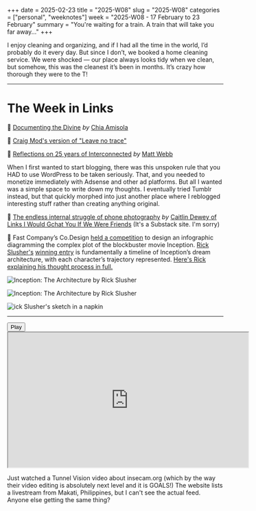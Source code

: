 +++
date = 2025-02-23
title = "2025-W08"
slug = "2025-W08"
categories = ["personal", "weeknotes"]
week = "2025-W08 - 17 February to 23 February"
summary = "You're waiting for a train. A train that will take you far away..."
+++

I enjoy cleaning and organizing, and if I had all the time in the world, I’d probably do it every day. But since I don’t, we booked a home cleaning service. We were shocked — our place always looks tidy when we clean, but somehow, this was the cleanest it’s been in months. It’s crazy how thorough they were to the T!

---

# The Week in Links

🔗 [Documenting the Divine](https://www.are.na/editorial/documenting-the-divine/?ref=krabf.com) *by* [Chia Amisola](https://chia.design/?ref=krabf.com)

🔗 [Craig Mod's version of "Leave no trace"](https://craigmod.com/ridgeline/203/?ref=krabf.com)

🔗 [Reflections on 25 years of Interconnected](https://interconnected.org/home/2025/02/19/reflections) *by* [Matt Webb](https://interconnected.org/?ref=krabf.com)

When I first wanted to start blogging, there was this unspoken rule that you HAD to use WordPress to be taken seriously. That, and you needed to monetize immediately with Adsense and other ad platforms. But all I wanted was a simple space to write down my thoughts. I eventually tried Tumblr instead, but that quickly morphed into just another place where I reblogged interesting stuff rather than creating anything original.

🔗 [The endless internal struggle of phone photography](https://linksiwouldgchatyou.substack.com/p/the-endless-internal-struggle-of/?ref=krabf.com) *by* [Caitlin Dewey of Links I Would Gchat You If We Were Friends](https://linksiwouldgchatyou.substack.com/) (It's a Substack site. I'm sorry)

🔗 Fast Company’s Co.Design [held a competition](https://www.fastcompany.com/1662130/infographic-of-the-day-inception-contest-winner) to design an infographic diagramming the complex plot of the blockbuster movie Inception. [Rick Slusher's](https://www.rickslusher.com/?ref=krabf.com) [winning entry](https://www.rickslusher.com/Inception-The-Architecture/?ref=krabf.com) is fundamentally a timeline of Inception’s dream architecture, with each character’s trajectory represented. [Here's Rick explaining his thought process in full.](https://www.fastcompany.com/1662130/infographic-of-the-day-inception-contest-winner)

![Inception: The Architecture by Rick Slusher](/weeknotes/2025-W08/InceptionArch2_1600_c.png "Inception: The Architecture by Rick Slusher")

![Inception: The Architecture by Rick Slusher](/weeknotes/2025-W08/InceptionArch_zoom1.jpg "Inception: The Architecture by Rick Slusher")

![ick Slusher's sketch in a napkin](/weeknotes/2025-W08/Slusher_IncptNapkin1Small.jpg "Rick Slusher's sketch in a napkin")

---

<lite-youtube videoid="NSv9DWlY0UE" style="background-image: url(&quot;https://i.ytimg.com/vi/NSv9DWlY0UE/hqdefault.jpg&quot;);" class="lyt-activated"><button type="button" class="lty-playbtn"><span class="lyt-visually-hidden">Play</span></button><iframe width="560" height="315" title="Play" allow="accelerometer; autoplay; encrypted-media; gyroscope; picture-in-picture" allowfullscreen="" src="https://www.youtube-nocookie.com/embed/NSv9DWlY0UE?autoplay"></iframe></lite-youtube>

Just watched a Tunnel Vision video about insecam.org (which by the way their video editing is absolutely next level and it is GOALS!) The website lists a livestream from Makati, Philippines, but I can't see the actual feed. Anyone else getting the same thing?